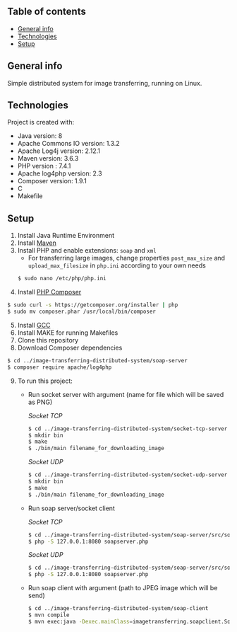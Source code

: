 ## Table of contents
* [General info](#general-info)
* [Technologies](#technologies)
* [Setup](#setup)

## General info
Simple distributed system for image transferring, running on Linux.

## Technologies
Project is created with:
* Java version: 8
* Apache Commons IO version: 1.3.2
* Apache Log4j version: 2.12.1
* Maven version: 3.6.3
* PHP version : 7.4.1
* Apache log4php version: 2.3
* Composer version: 1.9.1
* C
* Makefile

## Setup
1. Install Java Runtime Environment
2. Install [Maven](https://maven.apache.org/install.html)
3. Install PHP and enable extensions: `soap` and `xml`
   - For transferring large images, change properties `post_max_size` and `upload_max_filesize` in `php.ini` according to your own needs
   ```bash
   $ sudo nano /etc/php/php.ini
   ```
4. Install [PHP Composer](https://getcomposer.org)
```bash
$ sudo curl -s https://getcomposer.org/installer | php
$ sudo mv composer.phar /usr/local/bin/composer
```
5. Install [GCC](https://gcc.gnu.org)
6. Install MAKE for running Makefiles
7. Clone this repository
8. Download Composer dependencies
```bash
$ cd ../image-transferring-distributed-system/soap-server
$ composer require apache/log4php
```
9. To run this project:
    - Run socket server with argument (name for file which will be saved as PNG)
    
        *Socket TCP*
        ```bash
        $ cd ../image-transferring-distributed-system/socket-tcp-server
        $ mkdir bin
        $ make
        $ ./bin/main filename_for_downloading_image
        ```
        *Socket UDP*
        ```bash
        $ cd ../image-transferring-distributed-system/socket-udp-server
        $ mkdir bin
        $ make
        $ ./bin/main filename_for_downloading_image
        ```
    - Run soap server/socket client
    
        *Socket TCP*
        ```bash
        $ cd ../image-transferring-distributed-system/soap-server/src/socket/tcp
        $ php -S 127.0.0.1:8080 soapserver.php
        ```
        *Socket UDP*
        ```bash
        $ cd ../image-transferring-distributed-system/soap-server/src/socket/udp
        $ php -S 127.0.0.1:8080 soapserver.php
        ```
    - Run soap client with argument (path to JPEG image which will be send)
        ```bash
        $ cd ../image-transferring-distributed-system/soap-client
        $ mvn compile
        $ mvn exec:java -Dexec.mainClass=imagetransferring.soapclient.SoapClient -Dexec.args='/path/to/image.jpg'
        ```
